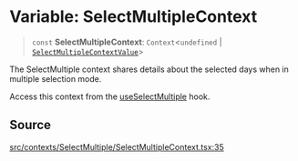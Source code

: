 # Variable: SelectMultipleContext

> `const` **SelectMultipleContext**: `Context`\<`undefined` \| [`SelectMultipleContextValue`](../interfaces/SelectMultipleContextValue.md)\>

The SelectMultiple context shares details about the selected days when in
multiple selection mode.

Access this context from the [useSelectMultiple](../functions/useSelectMultiple.md) hook.

## Source

[src/contexts/SelectMultiple/SelectMultipleContext.tsx:35](https://github.com/gpbl/react-day-picker/blob/a604fd23887c832117da414a9c63b1b84efb97d9/src/contexts/SelectMultiple/SelectMultipleContext.tsx#L35)
